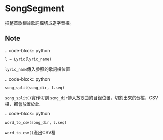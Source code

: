 SongSegment
=============================
把整首歌根據歌詞檔切成逐字音檔。


Note
----



.. code-block:: python

    l = Lyric(lyric_name)
    
``lyric_name``傳入參照的歌詞檔位置    
    
.. code-block:: python

    song_split(song_dir, l.seq)
    
``song_split()``實作切割
``song_dir``傳入放歌曲的目錄位置，切割出來的音檔、CSV檔，都會放置於此

.. code-block:: python

    word_to_csv(song_dir, l.seq)
    
``word_to_csv()``產出CSV檔
